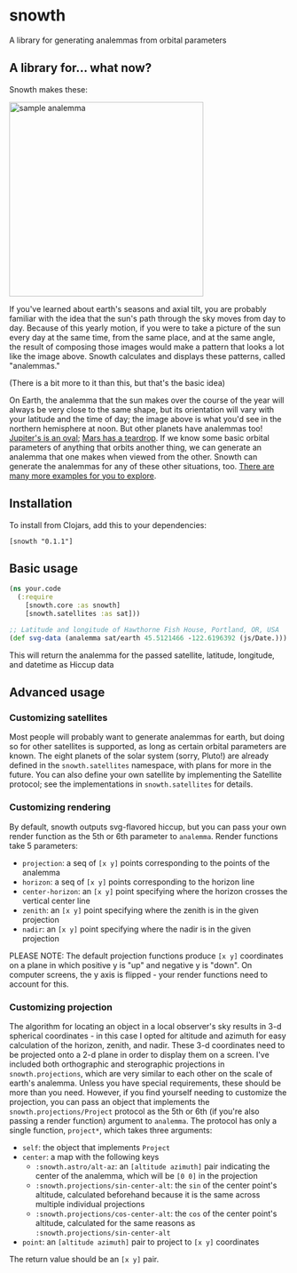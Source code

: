# snowth
A library for generating analemmas from orbital parameters

## A library for... what now?

Snowth makes these:

<img src="https://cdn.rawgit.com/bhagany/snowth/master/analemma.svg" height="350" alt="sample analemma" />

If you've learned about earth's seasons and axial tilt, you are probably familiar with the idea that the
sun's path through the sky moves from day to day. Because of this yearly motion, if you were to take a picture
of the sun every day at the same time, from the same place, and at the same angle, the result of composing those
images would make a pattern that looks a lot like the image above. Snowth calculates and displays these patterns,
called "analemmas."

(There is a bit more to it than this, but that's the basic idea)

On Earth, the analemma that the sun makes over the course of the year will always be very close to the same shape,
but its orientation will vary with your latitude and the time of day; the image above is what you'd see in the northern
hemisphere at noon. But other planets have analemmas too! [Jupiter's is an oval](https://bhagany.github.io/snowth/#!/snowth.devcards.planets/jupiter); [Mars has a teardrop](https://bhagany.github.io/snowth/#!/snowth.devcards.planets/mars). If we know some
basic orbital parameters of anything that orbits another thing, we can generate an analemma that one makes when viewed
from the other. Snowth can generate the analemmas for any of these other situations, too. [There are many more examples for you to explore](https://bhagany.github.io/snowth/).



## Installation
To install from Clojars, add this to your dependencies:
```
[snowth "0.1.1"]
```

## Basic usage

```clojure
(ns your.code
  (:require
    [snowth.core :as snowth]
    [snowth.satellites :as sat]))

;; Latitude and longitude of Hawthorne Fish House, Portland, OR, USA
(def svg-data (analemma sat/earth 45.5121466 -122.6196392 (js/Date.)))
```

This will return the analemma for the passed satellite, latitude, longitude, and datetime as Hiccup data

## Advanced usage

### Customizing satellites

Most people will probably want to generate analemmas for earth, but doing so for other satellites is supported,
as long as certain orbital parameters are known. The eight planets of the solar system (sorry, Pluto!) are already
defined in the `snowth.satellites` namespace, with plans for more in the future. You can also define your own
satellite by implementing the Satellite protocol; see the implementations in `snowth.satellites` for details.

### Customizing rendering

By default, snowth outputs svg-flavored hiccup, but you can pass your own render function as the 5th or 6th
parameter to `analemma`.  Render functions take 5 parameters:

- `projection`: a seq of `[x y]` points corresponding to the points of the analemma
- `horizon`: a seq of `[x y]` points corresponding to the horizon line
- `center-horizon`: an `[x y]` point specifying where the horizon crosses the vertical center line
- `zenith`: an `[x y]` point specifying where the zenith is in the given projection
- `nadir`: an `[x y]` point specifying where the nadir is in the given projection

PLEASE NOTE: The default projection functions produce `[x y]` coordinates on a plane in which positive y is "up"
and negative y is "down".  On computer screens, the y axis is flipped - your render functions need to account for this.

### Customizing projection

The algorithm for locating an object in a local observer's sky results in 3-d spherical coordinates - in this case
I opted for altitude and azimuth for easy calculation of the horizon, zenith, and nadir.  These 3-d coordinates need
to be projected onto a 2-d plane in order to display them on a screen. I've included both orthographic and sterographic
projections in `snowth.projections`, which are very similar to each other on the scale of earth's analemma. Unless you
have special requirements, these should be more than you need.  However, if you find yourself needing to customize the
projection, you can pass an object that implements the `snowth.projections/Project` protocol as the 5th or 6th (if
you're also passing a render function) argument to `analemma`. The protocol has only a single function, `project*`,
which takes three arguments:

- `self`: the object that implements `Project`
- `center`: a map with the following keys
  - `:snowth.astro/alt-az`: an `[altitude azimuth]` pair indicating the center of the analemma, which will be `[0 0]` in the projection
  - `:snowth.projections/sin-center-alt`: the `sin` of the center point's altitude, calculated beforehand because it is the same across multiple individual projections
  - `:snowth.projections/cos-center-alt`: the `cos` of the center point's altitude, calculated for the same reasons as `:snowth.projections/sin-center-alt`
- `point`: an `[altitude azimuth]` pair to project to `[x y]` coordinates

The return value should be an `[x y]` pair.
